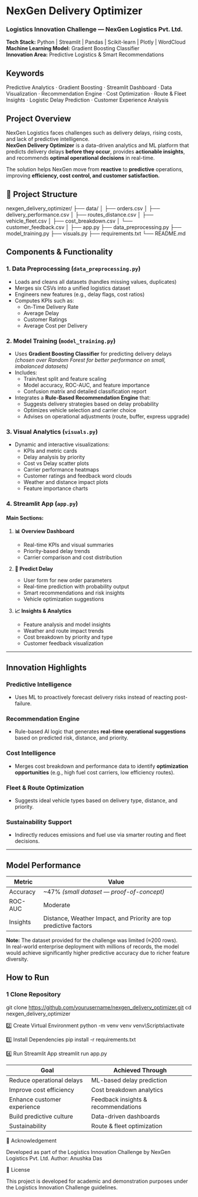 # NexGen Delivery Optimizer

### Logistics Innovation Challenge — NexGen Logistics Pvt. Ltd.

**Tech Stack:** Python | Streamlit | Pandas | Scikit-learn | Plotly | WordCloud  
**Machine Learning Model:** Gradient Boosting Classifier  
**Innovation Area:** Predictive Logistics & Smart Recommendations  


## Keywords
Predictive Analytics · Gradient Boosting · Streamlit Dashboard · Data Visualization · Recommendation Engine · Cost Optimization · Route & Fleet Insights · Logistic Delay Prediction · Customer Experience Analysis


## Project Overview
NexGen Logistics faces challenges such as delivery delays, rising costs, and lack of predictive intelligence.  
**NexGen Delivery Optimizer** is a data-driven analytics and ML platform that predicts delivery delays **before they occur**, provides **actionable insights**, and recommends **optimal operational decisions** in real-time.

The solution helps NexGen move from **reactive** to **predictive** operations, improving **efficiency, cost control, and customer satisfaction.**


## 🧩 Project Structure

nexgen_delivery_optimizer/
├── data/
│ ├── orders.csv
│ ├── delivery_performance.csv
│ ├── routes_distance.csv
│ ├── vehicle_fleet.csv
│ ├── cost_breakdown.csv
│ └── customer_feedback.csv
│
├── app.py
├── data_preprocessing.py
├── model_training.py
├── visuals.py
├── requirements.txt
└── README.md



##  Components & Functionality

### 1. **Data Preprocessing (`data_preprocessing.py`)**
- Loads and cleans all datasets (handles missing values, duplicates)
- Merges six CSVs into a unified logistics dataset  
- Engineers new features (e.g., delay flags, cost ratios)
- Computes KPIs such as:
  - On-Time Delivery Rate
  - Average Delay
  - Customer Ratings
  - Average Cost per Delivery



### 2. **Model Training (`model_training.py`)**
- Uses **Gradient Boosting Classifier** for predicting delivery delays  
  *(chosen over Random Forest for better performance on small, imbalanced datasets)*
- Includes:
  - Train/test split and feature scaling  
  - Model accuracy, ROC-AUC, and feature importance  
  - Confusion matrix and detailed classification report  
- Integrates a **Rule-Based Recommendation Engine** that:
  - Suggests delivery strategies based on delay probability
  - Optimizes vehicle selection and carrier choice
  - Advises on operational adjustments (route, buffer, express upgrade)



### 3. **Visual Analytics (`visuals.py`)**
- Dynamic and interactive visualizations:
  - KPIs and metric cards  
  - Delay analysis by priority  
  - Cost vs Delay scatter plots  
  - Carrier performance heatmaps  
  - Customer ratings and feedback word clouds  
  - Weather and distance impact plots  
  - Feature importance charts  



### 4. **Streamlit App (`app.py`)**
#### **Main Sections:**
1. **📊 Overview Dashboard**
   - Real-time KPIs and visual summaries  
   - Priority-based delay trends  
   - Carrier comparison and cost distribution  

2. **🔮 Predict Delay**
   - User form for new order parameters  
   - Real-time prediction with probability output  
   - Smart recommendations and risk insights  
   - Vehicle optimization suggestions  

3. **📈 Insights & Analytics**
   - Feature analysis and model insights  
   - Weather and route impact trends  
   - Cost breakdown by priority and type  
   - Customer feedback visualization  

---

##  Innovation Highlights

###  Predictive Intelligence
- Uses ML to proactively forecast delivery risks instead of reacting post-failure.

###  Recommendation Engine
- Rule-based AI logic that generates **real-time operational suggestions** based on predicted risk, distance, and priority.

###  Cost Intelligence
- Merges cost breakdown and performance data to identify **optimization opportunities** (e.g., high fuel cost carriers, low efficiency routes).

###  Fleet & Route Optimization
- Suggests ideal vehicle types based on delivery type, distance, and priority.

###  Sustainability Support
- Indirectly reduces emissions and fuel use via smarter routing and fleet decisions.

---

##  Model Performance

| Metric | Value |
|--------|--------|
| Accuracy | ~47% *(small dataset — proof-of-concept)* |
| ROC-AUC | Moderate |
| Insights | Distance, Weather Impact, and Priority are top predictive factors |

**Note:** The dataset provided for the challenge was limited (≈200 rows).  
In real-world enterprise deployment with millions of records, the model would achieve significantly higher predictive accuracy due to richer feature diversity.



##  How to Run

### 1️ Clone Repository
git clone https://github.com/yourusername/nexgen_delivery_optimizer.git
cd nexgen_delivery_optimizer

2️⃣ Create Virtual Environment
python -m venv venv
venv\Scripts\activate

3️⃣ Install Dependencies
pip install -r requirements.txt

4️⃣ Run Streamlit App
streamlit run app.py

| Goal                        | Achieved Through                    |
| --------------------------- | ----------------------------------- |
| Reduce operational delays   | ML-based delay prediction           |
| Improve cost efficiency     | Cost breakdown analytics            |
| Enhance customer experience | Feedback insights & recommendations |
| Build predictive culture    | Data-driven dashboards              |
| Sustainability              | Route & fleet optimization          |

📄 Acknowledgement

Developed as part of the Logistics Innovation Challenge by NexGen Logistics Pvt. Ltd.
Author: Anushka Das


📘 License

This project is developed for academic and demonstration purposes under the Logistics Innovation Challenge guidelines.
